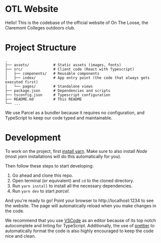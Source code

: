 # OTL Website

Hello! This is the codebase of the official website of On The Loose, the Claremont Colleges outdoors club.

# Project Structure

```
.
├── assets/           # Static assets (images, fonts)
├── src/              # Client code (React with Typescript)
│   ├── components/   # Reusable components
│   ├── index/        # App entry point (the code that always gets executed first)
│   └── pages/        # Standalone views
├── package.json      # Dependencies and scripts
├── tsconfig.json     # Typescript configuration
├── README.md         # This README
└── ...
```

We use Parcel as a bundler because it requires no configuration, and TypeScript to keep our code typed and maintainable.

# Development

To work on the project, first [install yarn](https://yarnpkg.com/en/docs/install). Make sure to also install _Node_ (most _yarn_ installations will do this automatically for you).

Then follow these steps to start developing:

1. Go ahead and clone this repo.
2. Open terminal (or equivalent) and `cd` to the cloned directory.
3. Run `yarn install` to install all the necessary dependencies.
4. Run `yarn dev` to start _parcel_.

And you're ready to go! Point your browser to http://localhost:1234 to see the website. The page will automatically reload when you make changes in the code.

We recommend that you use [VSCode](https://code.visualstudio.com/) as an editor because of its top notch autocomplete and linting for TypeScript. Additionally, the use of [prettier](https://prettier.io/) to automatically format the code is also highly encouraged to keep the code nice and clean.
